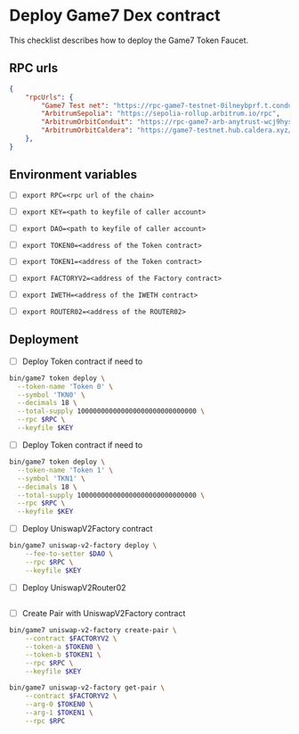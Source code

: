 # Deploy Game7 Dex contract

This checklist describes how to deploy the Game7 Token Faucet.
## RPC urls

```json
{
    "rpcUrls": {
        "Game7 Test net": "https://rpc-game7-testnet-0ilneybprf.t.conduit.xyz",
        "ArbitrumSepolia": "https://sepolia-rollup.arbitrum.io/rpc",
        "ArbitrumOrbitConduit": "https://rpc-game7-arb-anytrust-wcj9hysn7y.t.conduit.xyz",
        "ArbitrumOrbitCaldera": "https://game7-testnet.hub.caldera.xyz/",
    },
}
```

## Environment variables

- [ ] `export RPC=<rpc url of the chain>`
- [ ] `export KEY=<path to keyfile of caller account>`
- [ ] `export DAO=<path to keyfile of caller account>`
- [ ] `export TOKEN0=<address of the Token contract>`
- [ ] `export TOKEN1=<address of the Token contract>`
- [ ] `export FACTORYV2=<address of the Factory contract>`
- [ ] `export IWETH=<address of the IWETH contract>`
- [ ] `export ROUTER02=<address of the ROUTER02>`


## Deployment

- [ ] Deploy Token contract if need to

```bash
bin/game7 token deploy \
  --token-name 'Token 0' \
  --symbol 'TKN0' \
  --decimals 18 \
  --total-supply 100000000000000000000000000000 \
  --rpc $RPC \
  --keyfile $KEY
```

- [ ] Deploy Token contract if need to

```bash
bin/game7 token deploy \
  --token-name 'Token 1' \
  --symbol 'TKN1' \
  --decimals 18 \
  --total-supply 100000000000000000000000000000 \
  --rpc $RPC \
  --keyfile $KEY
```
- [ ] Deploy UniswapV2Factory contract

```bash
bin/game7 uniswap-v2-factory deploy \
    --fee-to-setter $DAO \
    --rpc $RPC \
    --keyfile $KEY
```

- [ ] Deploy UniswapV2Router02

```bash

```

- [ ] Create Pair with UniswapV2Factory contract

```bash
bin/game7 uniswap-v2-factory create-pair \
    --contract $FACTORYV2 \
    --token-a $TOKEN0 \
    --token-b $TOKEN1 \
    --rpc $RPC \
    --keyfile $KEY
```

```bash
bin/game7 uniswap-v2-factory get-pair \
    --contract $FACTORYV2 \
    --arg-0 $TOKEN0 \
    --arg-1 $TOKEN1 \
    --rpc $RPC
```